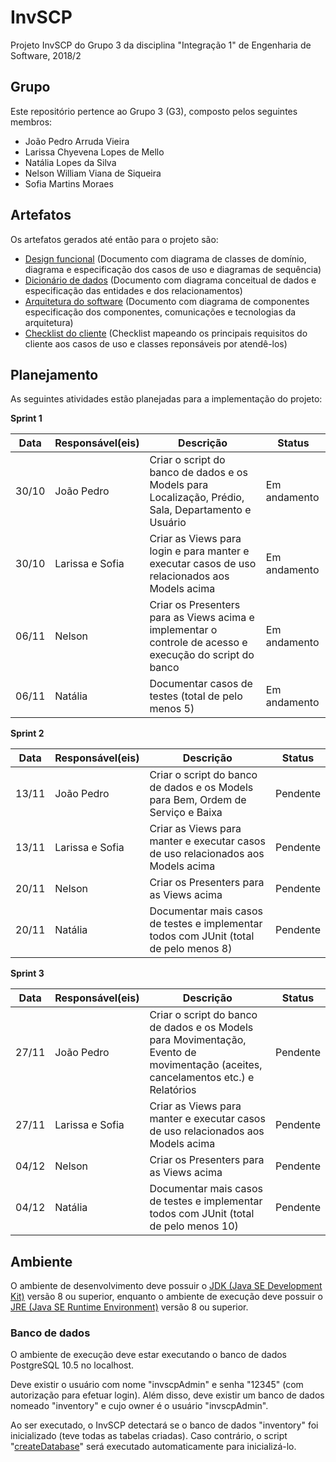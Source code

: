 # InvSCP

Projeto InvSCP do Grupo 3 da disciplina "Integração 1" de Engenharia de Software, 2018/2

## Grupo

Este repositório pertence ao Grupo 3 (G3), composto pelos seguintes membros:

- João Pedro Arruda Vieira
- Larissa Chyevena Lopes de Mello
- Natália Lopes da Silva
- Nelson William Viana de Siqueira
- Sofia Martins Moraes

## Artefatos

Os artefatos gerados até então para o projeto são:

- [Design funcional](https://docs.google.com/document/d/1nb-8-6QRH8XUJ27V-cY2wrb1Bcw_Hqp_Xk9P6RiFZc0/edit?usp=sharing) (Documento com diagrama de classes de domínio, diagrama e especificação dos casos de uso e diagramas de sequência)
- [Dicionário de dados](https://docs.google.com/document/d/1jGyPurQ9goRa3sDFgHiyTznuFmWxTABtDzueL3RH-28/edit?usp=sharing) (Documento com diagrama conceitual de dados e especificação das entidades e dos relacionamentos)
- [Arquitetura do software](https://docs.google.com/document/d/1AXWEDpkgeEBsR76ApY3BCSF9lIS47gJlQP6BaQa2Fs4/edit?usp=sharing) (Documento com diagrama de componentes especificação dos componentes, comunicações e tecnologias da arquitetura)
- [Checklist do cliente](https://drive.google.com/open?id=1dBKv4idoGU25bl7y_wZlXkM9RMt4Qu-XvdGGHjHWJho) (Checklist mapeando os principais requisitos do cliente aos casos de uso e classes reponsáveis por atendê-los)

## Planejamento

As seguintes atividades estão planejadas para a implementação do projeto:

**Sprint 1**

| Data | Responsável(eis) | Descrição | Status |
|---|---|---|---|
| 30/10 | João Pedro | Criar o script do banco de dados e os Models para Localização, Prédio, Sala, Departamento e Usuário | Em andamento |
| 30/10 | Larissa e Sofia | Criar as Views para login e para manter e executar casos de uso relacionados aos Models acima | Em andamento |
| 06/11 | Nelson | Criar os Presenters para as Views acima e implementar o controle de acesso e execução do script do banco | Em andamento |
| 06/11 | Natália | Documentar casos de testes (total de pelo menos 5) | Em andamento |

**Sprint 2**

| Data | Responsável(eis) | Descrição | Status |
|---|---|---|---|
| 13/11 | João Pedro | Criar o script do banco de dados e os Models para Bem, Ordem de Serviço e Baixa | Pendente |
| 13/11 | Larissa e Sofia | Criar as Views para manter e executar casos de uso relacionados aos Models acima | Pendente |
| 20/11 | Nelson | Criar os Presenters para as Views acima | Pendente |
| 20/11 | Natália | Documentar mais casos de testes e implementar todos com JUnit (total de pelo menos 8) | Pendente |

**Sprint 3**

| Data | Responsável(eis) | Descrição | Status |
|---|---|---|---|
| 27/11 | João Pedro | Criar o script do banco de dados e os Models para Movimentação, Evento de movimentação (aceites, cancelamentos etc.) e Relatórios | Pendente |
| 27/11 | Larissa e Sofia | Criar as Views para manter e executar casos de uso relacionados aos Models acima | Pendente |
| 04/12 | Nelson | Criar os Presenters para as Views acima | Pendente |
| 04/12 | Natália | Documentar mais casos de testes e implementar todos com JUnit (total de pelo menos 10) | Pendente |

## Ambiente

O ambiente de desenvolvimento deve possuir o [JDK (Java SE Development Kit)](https://www.oracle.com/technetwork/pt/java/javase/downloads/jdk8-downloads-2133151.html) versão 8 ou superior, enquanto o ambiente de execução deve possuir o [JRE (Java SE Runtime Environment)](https://www.oracle.com/technetwork/java/javase/downloads/jre8-downloads-2133155.html) versão 8 ou superior.

### Banco de dados

O ambiente de execução deve estar executando o banco de dados PostgreSQL 10.5 no localhost.

Deve existir o usuário com nome "invscpAdmin" e senha "12345" (com autorização para efetuar login).
Além disso, deve existir um banco de dados nomeado "inventory" e cujo owner é o usuário "invscpAdmin".

Ao ser executado, o InvSCP detectará se o banco de dados "inventory" foi inicializado (teve todas as tabelas criadas). Caso contrário, o script "[createDatabase](src/main/resources/sql/createDatabase.sql)" será executado automaticamente para inicializá-lo.
